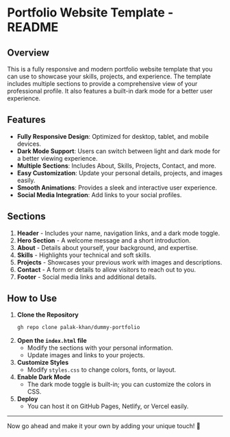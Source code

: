 # Portfolio Website Template - README

## Overview
This is a fully responsive and modern portfolio website template that you can use to showcase your skills, projects, and experience. The template includes multiple sections to provide a comprehensive view of your professional profile. It also features a built-in dark mode for a better user experience.

## Features
- **Fully Responsive Design**: Optimized for desktop, tablet, and mobile devices.
- **Dark Mode Support**: Users can switch between light and dark mode for a better viewing experience.
- **Multiple Sections**: Includes About, Skills, Projects, Contact, and more.
- **Easy Customization**: Update your personal details, projects, and images easily.
- **Smooth Animations**: Provides a sleek and interactive user experience.
- **Social Media Integration**: Add links to your social profiles.

## Sections
1. **Header** - Includes your name, navigation links, and a dark mode toggle.
2. **Hero Section** - A welcome message and a short introduction.
3. **About** - Details about yourself, your background, and expertise.
4. **Skills** - Highlights your technical and soft skills.
5. **Projects** - Showcases your previous work with images and descriptions.
6. **Contact** - A form or details to allow visitors to reach out to you.
7. **Footer** - Social media links and additional details.

## How to Use
1. **Clone the Repository**
   ```bash
   gh repo clone palak-khan/dummy-portfolio
   ```
2. **Open the `index.html` file**
   - Modify the sections with your personal information.
   - Update images and links to your projects.
3. **Customize Styles**
   - Modify `styles.css` to change colors, fonts, or layout.
4. **Enable Dark Mode**
   - The dark mode toggle is built-in; you can customize the colors in CSS.
5. **Deploy**
   - You can host it on GitHub Pages, Netlify, or Vercel easily.



---
Now go ahead and make it your own by adding your unique touch! 🚀

